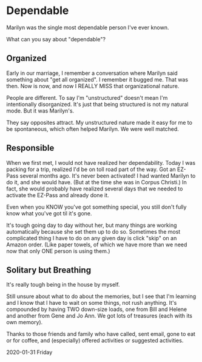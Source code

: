 # Dependable

Marilyn was the single most dependable person I've ever known.

What can you say about "dependable"?

## Organized

Early in our marriage, I remember a conversation where Marilyn said
something about "get all organized". I remember it bugged me. That
was then. Now is now, and now I REALLY MISS that organizational nature.

People are different. To say I'm "unstructured" doesn't mean I'm
intentionally disorganized. It's just that being structured is
not my natural mode. But it was Marilyn's.

They say opposites attract. My unstructured nature made it easy for me
to be spontaneous, which often helped Marilyn. We were well matched.

## Responsible

When we first met, I would not have realized her dependability.
Today I was packing for a trip, realized I'd be on toll road part of
the way. Got an EZ-Pass several months ago. It's never been activated!
I had wanted Marilyn to do it, and she would have. (But at the time
she was in Corpus Christi.) In fact, she would probably have realized
several days that we needed to activate the EZ-Pass and already done it.

Even when you KNOW you've got something special,
you still don't fully know what you've got til it's gone.

It's tough going day to day without her, but many things are
working automatically because she set them up to do so. Sometimes
the most complicated thing I have to do on any given day is click
"skip" on an Amazon order. (Like paper towels, of which we have
more than we need now that only ONE person is using them.)

## Solitary but Breathing

It's really tough being in the house by myself.

Still unsure about what to do about the memories,
but I see that I'm learning and I know that I have to wait on some things,
not rush anything. It's compounded by having TWO down-size loads,
one from Bill and Helene and another from Gene and Jo Ann.
We got lots of treasures (each with its own memory).

Thanks to those friends and family who have called, sent email, gone to
eat or for coffee, and (especially) offered activities or suggested activities.

2020-01-31 Friday


